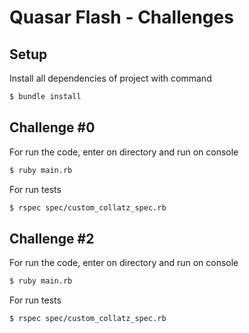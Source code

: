 # Quasar Flash - Challenges

## Setup

Install all dependencies of project with command

```bash
$ bundle install
```

## Challenge #0

For run the code, enter on directory and run on console

```bash
$ ruby main.rb
```

For run tests

```bash
$ rspec spec/custom_collatz_spec.rb
```
## Challenge #2

For run the code, enter on directory and run on console

```bash
$ ruby main.rb
```

For run tests

```bash
$ rspec spec/custom_collatz_spec.rb
```
